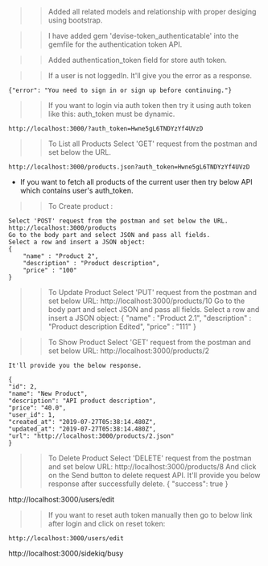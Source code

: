 >> Added all related models and relationship with proper desiging using bootstrap.


>> I have added gem 'devise-token_authenticatable' into the gemfile for the authentication token API.

>> Added authentication_token field for store auth token.

>> If a user is not loggedIn. It'll give you the error as a response.
    
    {"error": "You need to sign in or sign up before continuing."}


>> If you want to login via auth token then try it using auth token like this: 
    auth_token must be dynamic.

    http://localhost:3000/?auth_token=Hwne5gL6TNDYzYf4UVzD



>> To List all Products
    Select 'GET' request from the postman and set below the URL.

    http://localhost:3000/products.json?auth_token=Hwne5gL6TNDYzYf4UVzD

- If you want to fetch all products of the current user then try below API which contains user's auth_token.




>> To Create product :

    Select 'POST' request from the postman and set below the URL.
    http://localhost:3000/products
    Go to the body part and select JSON and pass all fields.
    Select a row and insert a JSON object:
    {
        "name" : "Product 2",
        "description" : "Product description",
        "price" : "100"
    }


>> To Update Product
    Select 'PUT' request from the postman and set below URL:
    http://localhost:3000/products/10
        Go to the body part and select JSON and pass all fields.
    Select a row and insert a JSON object:
    {
        "name" : "Product 2.1",
        "description" : "Product description Edited",
        "price" : "111"
    }


>> To Show Product
    Select 'GET' request from the postman and set below URL:
    http://localhost:3000/products/2

    It'll provide you the below response.

    {
    "id": 2,
    "name": "New Product",
    "description": "API product description",
    "price": "40.0",
    "user_id": 1,
    "created_at": "2019-07-27T05:38:14.480Z",
    "updated_at": "2019-07-27T05:38:14.480Z",
    "url": "http://localhost:3000/products/2.json"
    }


>> To Delete Product
    Select 'DELETE' request from the postman and set below URL:
    http://localhost:3000/products/8
    And click on the Send button to delete request API.
    It'll provide you below response after successfully delete.
    {
    "success": true
    }



http://localhost:3000/users/edit



>> If you want to reset auth token manually then go to below link after login and click on reset token:

	http://localhost:3000/users/edit



http://localhost:3000/sidekiq/busy